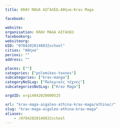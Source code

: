 ```yaml
---
title: KRAV MAGA ΑΙΓΑΛΕΩ-Αθήνα-Krav Maga

facebook:

website:
organisation: KRAV MAGA ΑΙΓΑΛΕΩ
facebookorg:
websiteorg:
UID: "07042020140832school"
cities: "Αθήνα"
perioxi: ""
address: ""

places: [""]
categories: ["polemikes-texnes"]
subcategories: ["krav-manga"]
categoryNoSLug: ["Πολεμικές τέχνες"]
subcategoriesNoSLug: ["Krav Maga"]

orgUID: org14042020000525

url: "krav-maga-aigaleo-athina-krav-maga/athina//"
slug: "krav-maga-aigaleo-athina-krav-maga"
aliases:
    - /07042020140832school
---
```





